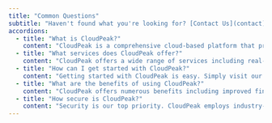 ```yaml
---
title: "Common Questions"
subtitle: "Haven't found what you're looking for? [Contact Us](contact)"
accordions:
  - title: "What is CloudPeak?"
    content: "CloudPeak is a comprehensive cloud-based platform that provides integrated financial management tools, advanced analytics, and collaborative features to help businesses of all sizes optimize their operations and make data-driven decisions."
  - title: "What services does CloudPeak offer?"
    content: "CloudPeak offers a wide range of services including real-time financial reporting, budgeting and forecasting tools, expense management, invoicing, project costing, and customizable dashboards. We also provide API integrations with popular business software for seamless data flow."
  - title: "How can I get started with CloudPeak?"
    content: "Getting started with CloudPeak is easy. Simply visit our website, choose a plan that fits your needs, and sign up for a free trial. Our onboarding team will guide you through the setup process and provide training to ensure you get the most out of our platform."
  - title: "What are the benefits of using CloudPeak?"
    content: "CloudPeak offers numerous benefits including improved financial visibility, streamlined processes, enhanced collaboration, cost savings, and better decision-making capabilities. Our platform scales with your business, providing the tools you need to drive growth and efficiency."
  - title: "How secure is CloudPeak?"
    content: "Security is our top priority. CloudPeak employs industry-leading encryption, regular security audits, and multi-factor authentication. We are SOC 2 Type II compliant and adhere to strict data protection regulations to ensure your sensitive financial information remains secure."
---
```

